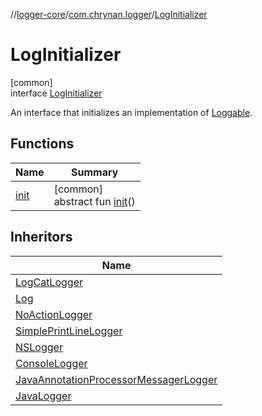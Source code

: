 //[logger-core](../../../index.md)/[com.chrynan.logger](../index.md)/[LogInitializer](index.md)

# LogInitializer

[common]\
interface [LogInitializer](index.md)

An interface that initializes an implementation of [Loggable](../-loggable/index.md).

## Functions

| Name | Summary |
|---|---|
| [init](init.md) | [common]<br>abstract fun [init](init.md)() |

## Inheritors

| Name |
|---|
| [LogCatLogger](../-log-cat-logger/index.md) |
| [Log](../-log/index.md) |
| [NoActionLogger](../-no-action-logger/index.md) |
| [SimplePrintLineLogger](../-simple-print-line-logger/index.md) |
| [NSLogger](../-n-s-logger/index.md) |
| [ConsoleLogger](../-console-logger/index.md) |
| [JavaAnnotationProcessorMessagerLogger](../-java-annotation-processor-messager-logger/index.md) |
| [JavaLogger](../-java-logger/index.md) |
